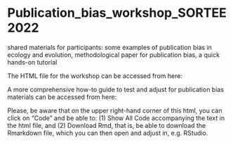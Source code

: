 # Publication_bias_workshop_SORTEE2022

shared materials for participants: some examples of publication bias in ecology and evolution, methodological paper for publication bias, a quick hands-on tutorial

The HTML file for the workshop can be accessed from here:


A more comprehensive how-to guide to test and adjust for publication bias materials can be accessed from here:

Please, be aware that on the upper right-hand corner of this html, you can click on “Code” and be able to: (1) Show All Code accompanying the text in the html file, and (2) Download Rmd, that is, be able to download the Rmarkdown file, which you can then open and adjust in, e.g. RStudio.
